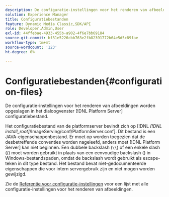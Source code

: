 ```yaml
---
description: De configuratie-instellingen voor het renderen van afbeeldingen worden opgeslagen in het dialoogvenster [!DNL Platform Server] configuratiebestand.
solution: Experience Manager
title: Configuratiebestanden
feature: Dynamic Media Classic,SDK/API
role: Developer,Admin,User
exl-id: 44ffebae-4933-455b-a902-4f6e7bb69184
source-git-commit: bf31e5226cbb763e2fb82391772b64e5d5c89fae
workflow-type: tm+mt
source-wordcount: '123'
ht-degree: 0%

---
```


# Configuratiebestanden{#configuration-files}

De configuratie-instellingen voor het renderen van afbeeldingen worden opgeslagen in het dialoogvenster [!DNL Platform Server] configuratiebestand.

Het configuratiebestand van de platformserver bevindt zich op [!DNL *[!DNL install_root]*/ImageServing/conf/PlatformServer.conf]. Dit bestand is een JAVA-eigenschappenbestand. Er moet op worden toegezien dat de desbetreffende conventies worden nageleefd, anders moet [!DNL Platform Server] kan niet beginnen. Een dubbele backslash (`\\`) of een enkele slash (/) moet worden gebruikt in plaats van een eenvoudige backslash (\) in Windows-bestandspaden, omdat de backslash wordt gebruikt als escape-teken in dit type bestand. Het bestand bevat niet-gedocumenteerde eigenschappen die voor intern servergebruik zijn en niet mogen worden gewijzigd.

Zie de [Referentie voor configuratie-instellingen](../../../../../ir-api/server-admin/image-rendering-api-ref/c-ir-server-administration/c-ir-configuration-settings-reference/c-ir-configuration-settings-reference.md#concept-6947a512d4c94e9fb8a71b80243fee81) voor een lijst met alle configuratie-instellingen voor het renderen van afbeeldingen.
